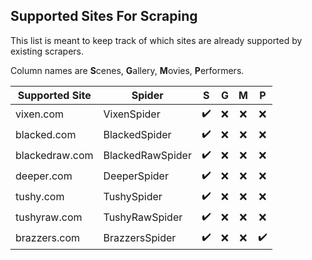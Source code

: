 ## Supported Sites For Scraping

This list is meant to keep track of which sites are already supported by existing scrapers.


Column names are **S**cenes, **G**allery, **M**ovies, **P**erformers.

Supported Site|Spider| S | G | M | P |
--------------|-------|:-:|:-:|:-:|:-:|
vixen.com|VixenSpider|:heavy_check_mark:|:x:|:x:|:x:|
blacked.com|BlackedSpider|:heavy_check_mark:|:x:|:x:|:x:|
blackedraw.com|BlackedRawSpider|:heavy_check_mark:|:x:|:x:|:x:|
deeper.com|DeeperSpider|:heavy_check_mark:|:x:|:x:|:x:|
tushy.com|TushySpider|:heavy_check_mark:|:x:|:x:|:x:|
tushyraw.com|TushyRawSpider|:heavy_check_mark:|:x:|:x:|:x:|
brazzers.com|BrazzersSpider|:heavy_check_mark:|:x:|:x:|:heavy_check_mark:|

